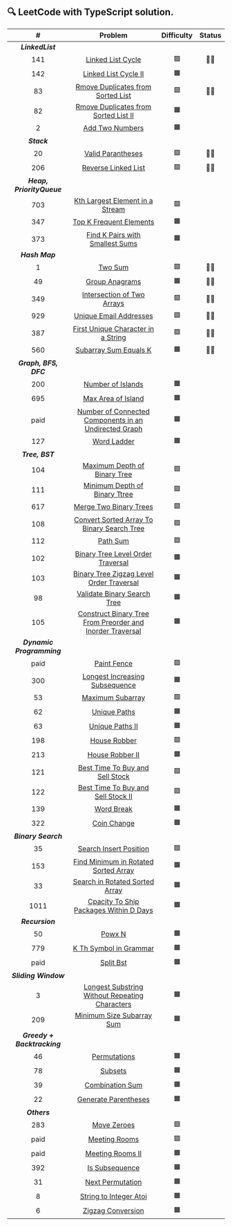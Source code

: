 ## 🔍 LeetCode with TypeScript solution.

|              #              |                                                                        Problem                                                                        |   Difficulty    |     Status      |
| :-------------------------: | :---------------------------------------------------------------------------------------------------------------------------------------------------: | :-------------: | :-------------: |
|      **_LinkedList_**       |                                                                                                                                                       |                 |                 |
|             141             |                                         [Linked List Cycle](https://leetcode.com/problems/linked-list-cycle/)                                         | :green_square:  |    :ok_man:     |
|             142             |                                      [Linked List Cycle II](https://leetcode.com/problems/linked-list-cycle-ii/)                                      | :orange_square: |                 |
|             83              |                        [Rmove Duplicates from Sorted List](https://leetcode.com/problems/remove-duplicates-from-sorted-list/)                         | :green_square:  |    :ok_man:     |
|             82              |               [Rmove Duplicates from Sorted List II](https://leetcode.com/problems/remove-duplicates-from-sorted-list-ii/description/)                | :orange_square: |                 |
|              2              |                                           [Add Two Numbers](https://leetcode.com/problems/add-two-numbers/)                                           | :orange_square: |                 |
|         **_Stack_**         |                                                                                                                                                       |                 |                 |
|             20              |                                         [Valid Parantheses](https://leetcode.com/problems/valid-parentheses/)                                         | :green_square:  |    :ok_man:     |
|             206             |                                       [Reverse Linked List](https://leetcode.com/problems/reverse-linked-list/)                                       | :green_square:  | :man_shrugging: |
|  **_Heap, PriorityQueue_**  |                                                                                                                                                       |                 |                 |
|             703             |                           [Kth Largest Element in a Stream](https://leetcode.com/problems/kth-largest-element-in-a-stream/)                           | :green_square:  |                 |
|             347             |                                   [Top K Frequent Elements](https://leetcode.com/problems/top-k-frequent-elements/)                                   | :orange_square: |                 |
|             373             |                           [Find K Pairs with Smallest Sums](https://leetcode.com/problems/find-k-pairs-with-smallest-sums/)                           | :orange_square: |                 |
|       **_Hash Map_**        |                                                                                                                                                       |                 |                 |
|              1              |                                                   [Two Sum](https://leetcode.com/problems/two-sum/)                                                   | :green_square:  |    :ok_man:     |
|             49              |                                            [Group Anagrams](https://leetcode.com/problems/group-anagrams/)                                            | :orange_square: |    :ok_man:     |
|             349             |                                [Intersection of Two Arrays](https://leetcode.com/problems/intersection-of-two-arrays/)                                | :green_square:  |    :ok_man:     |
|             929             |                                    [Unique Email Addresses](https://leetcode.com/problems/unique-email-addresses/)                                    | :green_square:  |    :ok_man:     |
|             387             |                        [First Unique Character in a String](https://leetcode.com/problems/first-unique-character-in-a-string/)                        | :green_square:  |    :ok_man:     |
|             560             |                                     [Subarray Sum Equals K](https://leetcode.com/problems/subarray-sum-equals-k/)                                     | :orange_square: |    :ok_man:     |
|    **_Graph, BFS, DFC_**    |                                                                                                                                                       |                 |                 |
|             200             |                                         [Number of Islands](https://leetcode.com/problems/number-of-islands/)                                         | :orange_square: |                 |
|             695             |                                        [Max Area of Island](https://leetcode.com/problems/max-area-of-island/)                                        | :orange_square: |                 |
|            paid             |     [Number of Connected Components in an Undirected Graph](https://leetcode.com/problems/number-of-connected-components-in-an-undirected-graph/)     | :orange_square: |                 |
|             127             |                                               [Word Ladder](https://leetcode.com/problems/word-ladder/)                                               | :orange_square: |                 |
|       **_Tree, BST_**       |                                                                                                                                                       |                 |                 |
|             104             |                              [Maximum Depth of Binary Tree](https://leetcode.com/problems/maximum-depth-of-binary-tree/)                              | :green_square:  |                 |
|             111             |                             [Minimum Depth of Binary Ttree](https://leetcode.com/problems/minimum-depth-of-binary-tree/)                              | :green_square:  |                 |
|             617             |                                    [Merge Two Binary Trees](https://leetcode.com/problems/merge-two-binary-trees/)                                    | :green_square:  |                 |
|             108             |                [Convert Sorted Array To Binary Search Tree](https://leetcode.com/problems/convert-sorted-array-to-binary-search-tree/)                | :green_square:  |                 |
|             112             |                                                  [Path Sum](https://leetcode.com/problems/path-sum/)                                                  | :green_square:  |                 |
|             102             |                         [Binary Tree Level Order Traversal](https://leetcode.com/problems/binary-tree-level-order-traversal/)                         | :orange_square: |                 |
|             103             |                  [Binary Tree Zigzag Level Order Traversal](https://leetcode.com/problems/binary-tree-zigzag-level-order-traversal/)                  | :orange_square: |                 |
|             98              |                               [Validate Binary Search Tree](https://leetcode.com/problems/validate-binary-search-tree/)                               | :orange_square: |                 |
|             105             | [Construct Binary Tree From Preorder and Inorder Traversal](https://leetcode.com/problems/construct-binary-tree-from-preorder-and-inorder-traversal/) | :orange_square: |                 |
|  **_Dynamic Programming_**  |                                                                                                                                                       |                 |                 |
|            paid             |                                               [Paint Fence](https://leetcode.com/problems/paint-fence/)                                               | :green_square:  |                 |
|             300             |                            [Longest Increasing Subsequence](https://leetcode.com/problems/longest-increasing-subsequence/)                            | :orange_square: |                 |
|             53              |                                          [Maximum Subarray](https://leetcode.com/problems/maximum-subarray/)                                          | :green_square:  |                 |
|             62              |                                              [Unique Paths](https://leetcode.com/problems/unique-paths/)                                              | :orange_square: |                 |
|             63              |                                           [Unique Paths II](https://leetcode.com/problems/unique-paths-ii/)                                           | :orange_square: |                 |
|             198             |                                              [House Robber](https://leetcode.com/problems/house-robber/)                                              | :green_square:  |                 |
|             213             |                                           [House Robber II](https://leetcode.com/problems/house-robber-ii/)                                           | :orange_square: |                 |
|             121             |                           [Best Time To Buy and Sell Stock](https://leetcode.com/problems/best-time-to-buy-and-sell-stock/)                           | :green_square:  |                 |
|             122             |                        [Best Time To Buy and Sell Stock II](https://leetcode.com/problems/best-time-to-buy-and-sell-stock-ii/)                        | :green_square:  |                 |
|             139             |                                                [Word Break](https://leetcode.com/problems/word-break/)                                                | :orange_square: |                 |
|             322             |                                               [Coin Change](https://leetcode.com/problems/coin-change/)                                               | :orange_square: |                 |
|     **_Binary Search_**     |                                                                                                                                                       |                 |                 |
|             35              |                                    [Search Insert Position](https://leetcode.com/problems/search-insert-position/)                                    | :green_square:  |                 |
|             153             |                      [Find Minimum in Rotated Sorted Array](https://leetcode.com/problems/find-minimum-in-rotated-sorted-array/)                      | :orange_square: |                 |
|             33              |                            [Search in Rotated Sorted Array](https://leetcode.com/problems/search-in-rotated-sorted-array/)                            | :orange_square: |                 |
|            1011             |                   [Cpacity To Ship Packages Within D Days](https://leetcode.com/problems/capacity-to-ship-packages-within-d-days/)                    | :orange_square: |                 |
|       **_Recursion_**       |                                                                                                                                                       |                 |                 |
|             50              |                                                    [Powx N](https://leetcode.com/problems/powx-n/)                                                    | :orange_square: |                 |
|             779             |                                    [K Th Symbol in Grammar](https://leetcode.com/problems/k-th-symbol-in-grammar/)                                    | :orange_square: |                 |
|            paid             |                                                 [Split Bst](https://leetcode.com/problems/split-bst/)                                                 | :orange_square: |                 |
|    **_Sliding Window_**     |                                                                                                                                                       |                 |                 |
|              3              |            [Longest Substring Without Repeating Characters](https://leetcode.com/problems/longest-substring-without-repeating-characters/)            | :orange_square: |                 |
|             209             |                                 [Minimum Size Subarray Sum](https://leetcode.com/problems/minimum-size-subarray-sum/)                                 | :orange_square: |                 |
| **_Greedy + Backtracking_** |                                                                                                                                                       |                 |                 |
|             46              |                                              [Permutations](https://leetcode.com/problems/permutations/)                                              | :orange_square: |                 |
|             78              |                                                   [Subsets](https://leetcode.com/problems/subsets/)                                                   | :orange_square: |                 |
|             39              |                                           [Combination Sum](https://leetcode.com/problems/combination-sum/)                                           | :orange_square: |                 |
|             22              |                                      [Generate Parentheses](https://leetcode.com/problems/generate-parentheses/)                                      | :orange_square: |                 |
|        **_Others_**         |                                                                                                                                                       |                 |                 |
|             283             |                                               [Move Zeroes](https://leetcode.com/problems/move-zeroes/)                                               | :green_square:  |                 |
|            paid             |                                             [Meeting Rooms](https://leetcode.com/problems/meeting-rooms/)                                             | :green_square:  |                 |
|            paid             |                                          [Meeting Rooms II](https://leetcode.com/problems/meeting-rooms-ii/)                                          | :orange_square: |                 |
|             392             |                                            [Is Subsequence](https://leetcode.com/problems/is-subsequence/)                                            | :orange_square: |                 |
|             31              |                                          [Next Permutation](https://leetcode.com/problems/next-permutation/)                                          | :orange_square: |                 |
|              8              |                                    [String to Integer Atoi](https://leetcode.com/problems/string-to-integer-atoi/)                                    | :orange_square: |                 |
|              6              |                                         [Zigzag Conversion](https://leetcode.com/problems/zigzag-conversion/)                                         | :orange_square: |                 |

